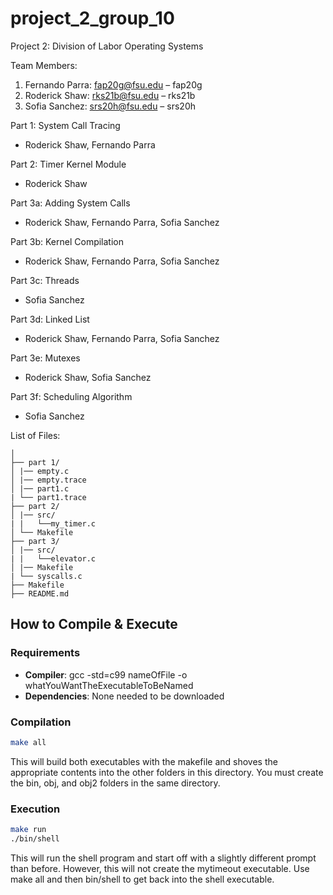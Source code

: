 # project_2_group_10
Project 2: Division of Labor
Operating Systems

Team Members:
1. Fernando Parra: fap20g@fsu.edu – fap20g
2. Roderick Shaw: rks21b@fsu.edu – rks21b
3. Sofia Sanchez: srs20h@fsu.edu – srs20h

Part 1: System Call Tracing
- Roderick Shaw, Fernando Parra

Part 2: Timer Kernel Module
- Roderick Shaw

Part 3a: Adding System Calls
- Roderick Shaw, Fernando Parra, Sofia Sanchez

Part 3b: Kernel Compilation
- Roderick Shaw, Fernando Parra, Sofia Sanchez

Part 3c: Threads
- Sofia Sanchez

Part 3d: Linked List
- Roderick Shaw, Fernando Parra, Sofia Sanchez

Part 3e: Mutexes
- Roderick Shaw, Sofia Sanchez

Part 3f: Scheduling Algorithm
- Sofia Sanchez

List of Files:
```
│
├── part 1/
│ |── empty.c
│ |── empty.trace
│ |── part1.c
| └── part1.trace
├── part 2/
│ |── src/
| |   └──my_timer.c
│ └── Makefile
├── part 3/
│ |── src/
| |   └──elevator.c
│ |── Makefile
| └── syscalls.c
├── Makefile
├── README.md
```

## How to Compile & Execute

### Requirements
- **Compiler**: gcc -std=c99 nameOfFile -o whatYouWantTheExecutableToBeNamed
- **Dependencies**: None needed to be downloaded

### Compilation
```bash
make all
```
This will build both executables with the makefile and shoves the appropriate
contents into the other folders in this directory. You must create the bin,
obj, and obj2 folders in the same directory.
### Execution
```bash
make run
./bin/shell
```
This will run the shell program and start off with a slightly different prompt than
before. However, this will not create the mytimeout executable. Use make all and then
bin/shell to get back into the shell executable.
  
